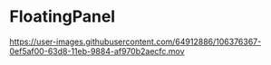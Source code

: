 # FloatingPanel
https://user-images.githubusercontent.com/64912886/106376367-0ef5af00-63d8-11eb-9884-af970b2aecfc.mov
